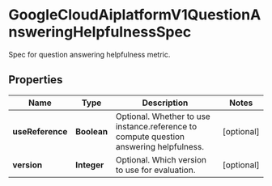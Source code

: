 

# GoogleCloudAiplatformV1QuestionAnsweringHelpfulnessSpec

Spec for question answering helpfulness metric.

## Properties

| Name | Type | Description | Notes |
|------------ | ------------- | ------------- | -------------|
|**useReference** | **Boolean** | Optional. Whether to use instance.reference to compute question answering helpfulness. |  [optional] |
|**version** | **Integer** | Optional. Which version to use for evaluation. |  [optional] |




